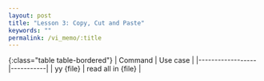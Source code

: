 ```yaml
---
layout: post
title: "Lesson 3: Copy, Cut and Paste"
keywords: ""
permalink: /vi_memo/:title
---
```


{:class="table table-bordered"}
| Command | Use case |
|------------------|-----------|
| yy {file}        | read all in {file} |
